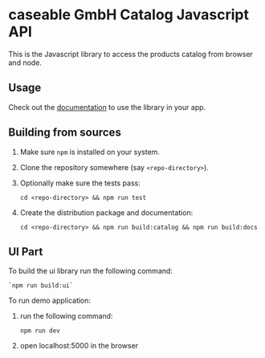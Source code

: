 # caseable GmbH Catalog Javascript API

This is the Javascript library to access the products catalog from browser and node.

## Usage

Check out the [documentation](https://rawgit.com/caseable/caseable-catalog-js/master/docs/)
to use the library in your app.

## Building from sources

1. Make sure `npm` is installed on your system.
2. Clone the repository somewhere (say `<repo-directory>`).
3. Optionally make sure the tests pass:

    `cd <repo-directory> && npm run test`
4. Create the distribution package and documentation:

    `cd <repo-directory> && npm run build:catalog && npm run build:docs`
    

## UI Part

To build the ui library run the following command:

    `npm run build:ui`
    
To run demo application:
1. run the following command:

    `npm run dev`
2. open localhost:5000 in the browser
